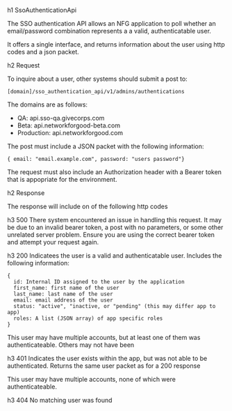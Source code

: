 h1 SsoAuthenticationApi

The SSO authentication API allows an NFG application to poll whether an email/password combination represents a a valid, authenticatable user.

It offers a single interface, and returns information about the user using http codes and a json packet.

h2 Request

To inquire about a user, other systems should submit a post to:

````
[domain]/sso_authentication_api/v1/admins/authentications
````

The domains are as follows:

* QA: api.sso-qa.givecorps.com
* Beta: api.networkforgood-beta.com
* Production: api.networkforgood.com

The post must include a JSON packet with the following information:

````
{ email: "email.example.com", password: "users password"}
````

The request must also include an Authorization header with a Bearer token that is appopriate for the environment.

h2 Response

The response will include on of the following http codes

h3 500
There system encountered an issue in handling this request. It may be due to an invalid bearer token, a post with no parameters, or some other unrelated server problem. Ensure you are using the correct bearer token and attempt your request again.

h3 200
Indicatees the user is a valid and authenticatable user. Includes the following information:

````
{
  id: Internal ID assigned to the user by the application
  first_name: first name of the user
  last_name: last name of the user
  email: email address of the user
  status: "active", "inactive, or "pending" (this may differ app to app)
  roles: A list (JSON array) of app specific roles
}
````

This user may have multiple accounts, but at least one of them was authenticateable. Others may not have been

h3 401
Indicates the user exists within the app, but was not able to be authenticated. Returns the same user packet as for a 200 response

This user may have multiple accounts, none of which were authenticateable.

h3 404
No matching user was found




